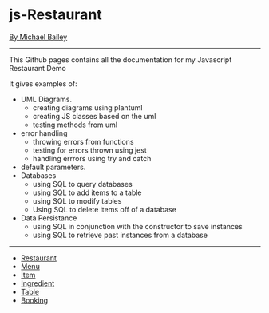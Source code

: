 # js-Restaurant 

[By Michael Bailey](https://michael-bailey.github.io/)

---

This Github pages contains all the documentation for my Javascript Restaurant Demo

It gives examples of:
 - UML Diagrams.
    - creating diagrams using plantuml
    - creating JS classes based on the uml
    - testing methods from uml
 - error handling
    - throwing errors from functions
    - testing for errors thrown using jest
    - handling errrors using try and catch
 - default parameters.
 - Databases
    - using SQL to query databases
    - using SQL to add items to a table
    - using SQL to modify tables
    - Using SQL to delete items off of a database
 - Data Persistance
    - using SQL in conjunction with the constructor to save instances
    - using SQL to retrieve past instances from a database

---

 - [Restaurant](./Restaurant.md)
 - [Menu](./Menu.md)
 - [Item](./Item.md)
 - [Ingredient](./Ingredient.md)
 - [Table](./Table.md)
 - [Booking](./Booking.md)